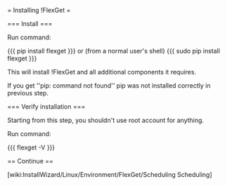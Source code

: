 = Installing !FlexGet =

=== Install ===

Run command:

{{{
pip install flexget
}}}
or (from a normal user's shell)
{{{
sudo pip install flexget
}}}

This will install !FlexGet and all additional components it requires.

If you get ''pip: command not found'' pip was not installed correctly in previous step.

=== Verify installation ===

Starting from this step, you shouldn't use root account for anything.

Run command:

{{{
flexget -V
}}}

== Continue ==

[wiki:InstallWizard/Linux/Environment/FlexGet/Scheduling Scheduling]